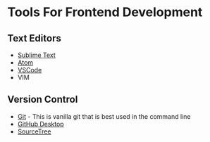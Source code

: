 # Tools For Frontend Development 

## Text Editors
- [Sublime Text](http://www.sublimetext.com/)
- [Atom](https://atom.io/)
- [VSCode](https://code.visualstudio.com/)
- VIM

## Version Control
- [Git](https://git-scm.com/downloads) - This is vanilla git that is best used in the command line
- [GitHub Desktop](https://desktop.github.com/)
- [SourceTree](https://www.sourcetreeapp.com/)